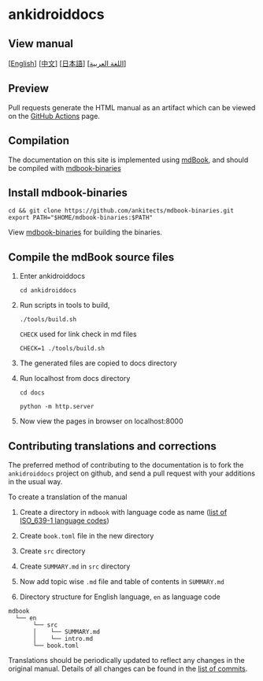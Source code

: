 # ankidroiddocs

## View manual
[[English](http://docs.ankidroid.net/en/)]
[[中文](http://docs.ankidroid.net/zh/)]
[[日本語](http://docs.ankidroid.net/ja/)]
[[اللغة العربية](http://docs.ankidroid.net/ar/)]

## Preview

Pull requests generate the HTML manual as an artifact which can be viewed on the [GitHub Actions](https://github.com/ankidroid/ankidroiddocs/actions) page.

## Compilation
The documentation on this site is implemented using [mdBook](https://rust-lang.github.io/mdBook/), and should be compiled with [mdbook-binaries](https://github.com/ankitects/mdbook-binaries)

## Install mdbook-binaries
```
cd && git clone https://github.com/ankitects/mdbook-binaries.git
export PATH="$HOME/mdbook-binaries:$PATH"
```

View [mdbook-binaries](https://github.com/ankitects/mdbook-binaries.git) for building the binaries.

## Compile the mdBook source files
1. Enter ankidroiddocs
   ```
   cd ankidroiddocs
   ```

2. Run scripts in tools to build, 
   ```
   ./tools/build.sh
   ```
   
   `CHECK` used for link check in md files
   ```
   CHECK=1 ./tools/build.sh
   ```
   
3. The generated files are copied to docs directory
4. Run localhost from docs directory
   ```
   cd docs

   python -m http.server
   ```
5. Now view the pages in browser on localhost:8000

## Contributing translations and corrections

The preferred method of contributing to the documentation is to fork the `ankidroiddocs` project on github, and send a pull request with your additions in the usual way.

To create a translation of the manual

1. Create a directory in `mdbook` with language code as name ([list of ISO\_639-1 language codes](http://en.wikipedia.org/wiki/List_of_ISO_639-1_codes))

2. Create `book.toml` file in the new directory
3. Create `src` directory
4. Create `SUMMARY.md` in `src` directory
5. Now add topic wise `.md` file and table of contents in `SUMMARY.md`
6. Directory structure for English language, `en` as language code
```
mdbook
  └── en
       └── src
       │    └── SUMMARY.md
       │    └── intro.md
       └── book.toml
```

Translations should be periodically updated to reflect any changes in the original manual. Details of all changes can be found in the [list of commits](https://github.com/ankidroid/ankidroiddocs/commits/main/).
